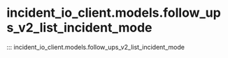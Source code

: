# incident_io_client.models.follow_ups_v2_list_incident_mode

::: incident_io_client.models.follow_ups_v2_list_incident_mode
